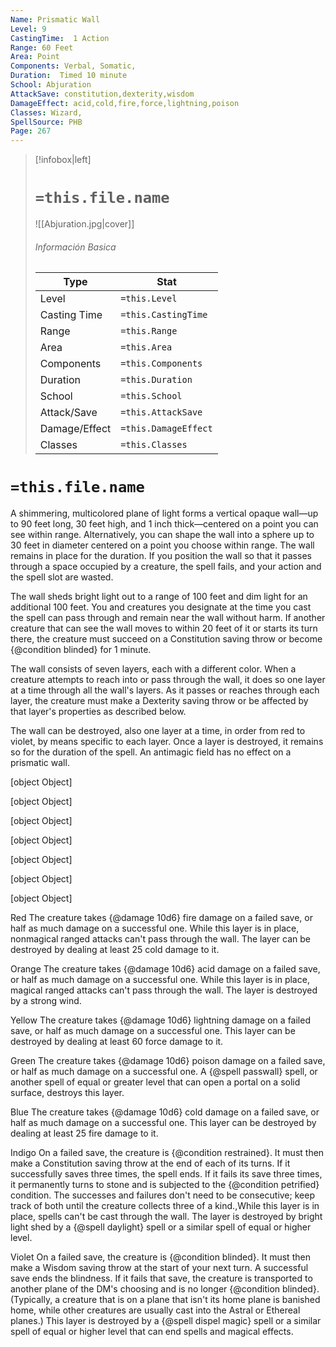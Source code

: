 ```yaml
---
Name: Prismatic Wall
Level: 9
CastingTime:  1 Action 
Range: 60 Feet
Area: Point
Components: Verbal, Somatic, 
Duration:  Timed 10 minute
School: Abjuration
AttackSave: constitution,dexterity,wisdom
DamageEffect: acid,cold,fire,force,lightning,poison
Classes: Wizard, 
SpellSource: PHB
Page: 267
---
```


>[!infobox|left]
># `=this.file.name`
>![[Abjuration.jpg|cover]]
> ###### Información Basica
> Type |  Stat |
> ---|---|
> Level | `=this.Level` |
> Casting Time | `=this.CastingTime` |
> Range | `=this.Range` |
> Area | `=this.Area` |
> Components | `=this.Components` |
> Duration | `=this.Duration` |
> School | `=this.School` |
> Attack/Save | `=this.AttackSave` |
> Damage/Effect | `=this.DamageEffect` |
> Classes | `=this.Classes` |

# `=this.file.name`
A shimmering, multicolored plane of light forms a vertical opaque wall—up to 90 feet long, 30 feet high, and 1 inch thick—centered on a point you can see within range. Alternatively, you can shape the wall into a sphere up to 30 feet in diameter centered on a point you choose within range. The wall remains in place for the duration. If you position the wall so that it passes through a space occupied by a creature, the spell fails, and your action and the spell slot are wasted.

The wall sheds bright light out to a range of 100 feet and dim light for an additional 100 feet. You and creatures you designate at the time you cast the spell can pass through and remain near the wall without harm. If another creature that can see the wall moves to within 20 feet of it or starts its turn there, the creature must succeed on a Constitution saving throw or become {@condition blinded} for 1 minute.

The wall consists of seven layers, each with a different color. When a creature attempts to reach into or pass through the wall, it does so one layer at a time through all the wall&#x27;s layers. As it passes or reaches through each layer, the creature must make a Dexterity saving throw or be affected by that layer&#x27;s properties as described below.

The wall can be destroyed, also one layer at a time, in order from red to violet, by means specific to each layer. Once a layer is destroyed, it remains so for the duration of the spell. An antimagic field has no effect on a prismatic wall.

[object Object]

[object Object]

[object Object]

[object Object]

[object Object]

[object Object]

[object Object]



 


 


 


 

Red
The creature takes {@damage 10d6} fire damage on a failed save, or half as much damage on a successful one. While this layer is in place, nonmagical ranged attacks can&#x27;t pass through the wall. The layer can be destroyed by dealing at least 25 cold damage to it. 

Orange
The creature takes {@damage 10d6} acid damage on a failed save, or half as much damage on a successful one. While this layer is in place, magical ranged attacks can&#x27;t pass through the wall. The layer is destroyed by a strong wind. 

Yellow
The creature takes {@damage 10d6} lightning damage on a failed save, or half as much damage on a successful one. This layer can be destroyed by dealing at least 60 force damage to it. 

Green
The creature takes {@damage 10d6} poison damage on a failed save, or half as much damage on a successful one. A {@spell passwall} spell, or another spell of equal or greater level that can open a portal on a solid surface, destroys this layer. 

Blue
The creature takes {@damage 10d6} cold damage on a failed save, or half as much damage on a successful one. This layer can be destroyed by dealing at least 25 fire damage to it. 

Indigo
On a failed save, the creature is {@condition restrained}. It must then make a Constitution saving throw at the end of each of its turns. If it successfully saves three times, the spell ends. If it fails its save three times, it permanently turns to stone and is subjected to the {@condition petrified} condition. The successes and failures don&#x27;t need to be consecutive; keep track of both until the creature collects three of a kind.,While this layer is in place, spells can&#x27;t be cast through the wall. The layer is destroyed by bright light shed by a {@spell daylight} spell or a similar spell of equal or higher level. 

Violet
On a failed save, the creature is {@condition blinded}. It must then make a Wisdom saving throw at the start of your next turn. A successful save ends the blindness. If it fails that save, the creature is transported to another plane of the DM&#x27;s choosing and is no longer {@condition blinded}. (Typically, a creature that is on a plane that isn&#x27;t its home plane is banished home, while other creatures are usually cast into the Astral or Ethereal planes.) This layer is destroyed by a {@spell dispel magic} spell or a similar spell of equal or higher level that can end spells and magical effects. 


